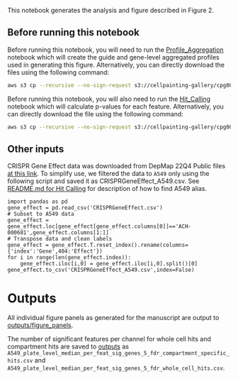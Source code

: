This notebook generates the analysis and figure described in Figure 2.

## Before running this notebook

Before running this notebook, you will need to run the [Profile_Aggregation]('../Profile_Aggregation/profile_aggregation.ipynb') notebook which will create the guide and gene-level aggregated profiles used in generating this figure.
Alternatively, you can directly download the files using the following command:
```bash
aws s3 cp --recursive --no-sign-request s3://cellpainting-gallery/cpg0021-periscope/broad/workspace/profiles/A549/ ../Profile_Aggregation/outputs/ --exclude "*" --include "20200805_A549_WG_Screen_guide_normalized_feature_select_merged_median_ALLBATCHES___CP186___ALLWELLS*"
```

Before running this notebook, you will also need to run the [Hit_Calling]('../Hit_Calling/per_feature_hit_calling.ipynb') notebook which will calculate p-values for each feature.
Alternatively, you can directly download the file using the following command:
```bash
aws s3 cp --recursive --no-sign-request s3://cellpainting-gallery/cpg0021-periscope/broad/workspace/publication_data/2022_PERISCOPE ../Hit_Calling/outputs/ --exclude "*" --include "*_mann_whitney_*"
```

## Other inputs

CRISPR Gene Effect data was downloaded from DepMap 22Q4 Public files [at this link](https://depmap.org/portal/download/all/?releasename=DepMap+Public+22Q4&filename=CRISPRGeneEffect.csv). 
To simplify use, we filtered the data to `A549` only using the following script and saved it as CRISPRGeneEffect_A549.csv.
See [README.md for Hit Calling](../Hit_Calling/README.md) for description of how to find A549 alias.
```python3
import pandas as pd
gene_effect = pd.read_csv('CRISPRGeneEffect.csv')
# Subset to A549 data
gene_effect = gene_effect.loc[gene_effect[gene_effect.columns[0]]=='ACH-000681',gene_effect.columns[1:]]
# Transpose data and clean labels
gene_effect = gene_effect.T.reset_index().rename(columns={'index':'Gene',404:'Effect'})
for i in range(len(gene_effect.index)):
    gene_effect.iloc[i,0] = gene_effect.iloc[i,0].split()[0]
gene_effect.to_csv('CRISPRGeneEffect_A549.csv',index=False)
```

# Outputs

All individual figure panels as generated for the manuscript are output to [outputs/figure_panels](outputs/figure_panels/).

The number of significant features per channel for whole cell hits and compartment hits are saved to [outputs](outputs) as `A549_plate_level_median_per_feat_sig_genes_5_fdr_compartment_specific_hits.csv` and `A549_plate_level_median_per_feat_sig_genes_5_fdr_whole_cell_hits.csv`.